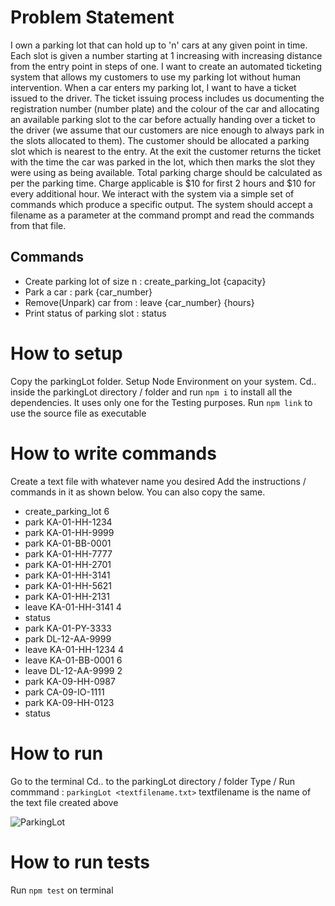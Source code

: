 # Problem Statement

I own a parking lot that can hold up to 'n' cars at any given point in time. Each slot is
given a number starting at 1 increasing with increasing distance from the entry point
in steps of one. I want to create an automated ticketing system that allows my
customers to use my parking lot without human intervention.
When a car enters my parking lot, I want to have a ticket issued to the driver. The
ticket issuing process includes us documenting the registration number (number
plate) and the colour of the car and allocating an available parking slot to the car
before actually handing over a ticket to the driver (we assume that our customers are
nice enough to always park in the slots allocated to them). The customer should be
allocated a parking slot which is nearest to the entry. At the exit the customer returns
the ticket with the time the car was parked in the lot, which then marks the slot they
were using as being available. Total parking charge should be calculated as per the
parking time. Charge applicable is $10 for first 2 hours and $10 for every additional
hour.
We interact with the system via a simple set of commands which produce a specific
output. The system should accept a filename
as a parameter at the command prompt and read the commands from that file.

## Commands

- Create parking lot of size n : create_parking_lot {capacity}
- Park a car : park {car_number}
- Remove(Unpark) car from : leave {car_number} {hours}
- Print status of parking slot : status

# How to setup

Copy the parkingLot folder.
Setup Node Environment on your system.
Cd.. inside the parkingLot directory / folder and run `npm i` to install all the dependencies. It uses only one for the Testing purposes.
Run `npm link` to use the source file as executable

# How to write commands

Create a text file with whatever name you desired
Add the instructions / commands in it as shown below. You can also copy the same.

- create_parking_lot 6
- park KA-01-HH-1234
- park KA-01-HH-9999
- park KA-01-BB-0001
- park KA-01-HH-7777
- park KA-01-HH-2701
- park KA-01-HH-3141
- park KA-01-HH-5621
- park KA-01-HH-2131
- leave KA-01-HH-3141 4
- status
- park KA-01-PY-3333
- park DL-12-AA-9999
- leave KA-01-HH-1234 4
- leave KA-01-BB-0001 6
- leave DL-12-AA-9999 2
- park KA-09-HH-0987
- park CA-09-IO-1111
- park KA-09-HH-0123
- status

# How to run

Go to the terminal
Cd.. to the parkingLot directory / folder
Type / Run commmand : `parkingLot <textfilename.txt>` textfilename is the name of the text file created above

![ParkingLot](https://i.imgur.com/xLVymbW.png)

# How to run tests

Run `npm test` on terminal
